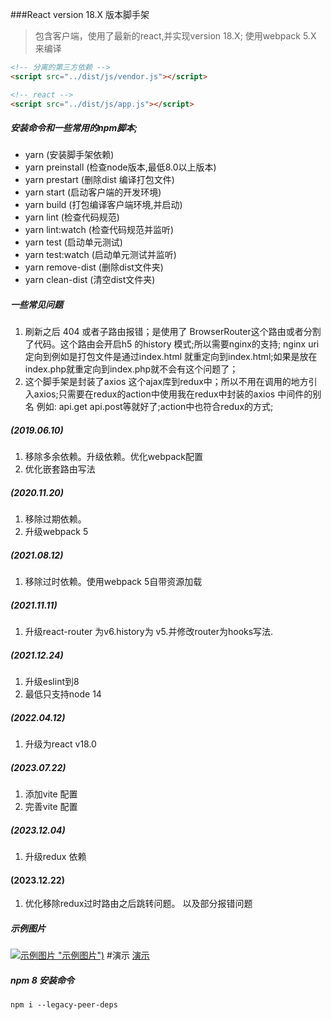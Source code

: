 ###React version 18.X 版本脚手架
> 包含客户端，使用了最新的react,并实现version 18.X;
> 使用webpack 5.X 来编译
```html
<!-- 分离的第三方依赖 -->
<script src="../dist/js/vendor.js"></script>

<!-- react -->
<script src="../dist/js/app.js"></script>
```
##### 安装命令和一些常用的npm脚本;
- yarn    (安装脚手架依赖)
- yarn preinstall    (检查node版本,最低8.0以上版本)
- yarn prestart    (删除dist 编译打包文件)
- yarn start (启动客户端的开发环境)
- yarn build (打包编译客户端环境,并启动)
- yarn lint (检查代码规范)
- yarn lint:watch (检查代码规范并监听)
- yarn test (启动单元测试)
- yarn test:watch (启动单元测试并监听)
- yarn remove-dist (删除dist文件夹)
- yarn clean-dist (清空dist文件夹)
##### 一些常见问题
1. 刷新之后 404 或者子路由报错；是使用了 BrowserRouter这个路由或者分割了代码。这个路由会开启h5 的history 模式;所以需要nginx的支持; nginx uri 定向到例如是打包文件是通过index.html 就重定向到index.html;如果是放在index.php就重定向到index.php就不会有这个问题了；
2. 这个脚手架是封装了axios 这个ajax库到redux中；所以不用在调用的地方引入axios;只需要在redux的action中使用我在redux中封装的axios 中间件的别名  例如: api.get api.post等就好了;action中也符合redux的方式;
##### (2019.06.10)
1. 移除多余依赖。升级依赖。优化webpack配置
2. 优化嵌套路由写法
##### (2020.11.20)
1. 移除过期依赖。
2. 升级webpack 5
##### (2021.08.12)
1. 移除过时依赖。使用webpack 5自带资源加载
##### (2021.11.11)
1. 升级react-router 为v6.history为 v5.并修改router为hooks写法.
##### (2021.12.24)
1. 升级eslint到8
2. 最低只支持node 14
##### (2022.04.12)
1. 升级为react v18.0
##### (2023.07.22)
1. 添加vite 配置
2. 完善vite 配置
##### (2023.12.04)
1. 升级redux 依赖
#### (2023.12.22)
1. 优化移除redux过时路由之后跳转问题。 以及部分报错问题
##### 示例图片
[![示例图片](./screen/1.gif) "示例图片")](https://react.zytravel.shop "示例")
#演示
[演示](https://react.zytravel.shop "演示")
##### npm 8 安装命令
`npm i --legacy-peer-deps`
